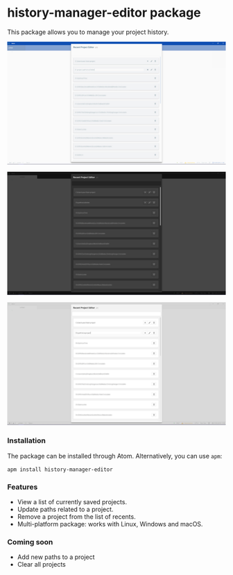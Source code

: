 # history-manager-editor package

This package allows you to manage your project history.


![Material Light Theme](https://github.com/ahallicks/history-manager-editor/blob/master/ss-material.jpg)

![Atom One Dark Theme](https://github.com/ahallicks/history-manager-editor/blob/master/ss-one-dark.jpg)

![Atom One Light Theme](https://github.com/ahallicks/history-manager-editor/blob/master/ss-one-light.jpg)


### Installation

The package can be installed through Atom. Alternatively, you can use `apm`:

```
apm install history-manager-editor
```


### Features

* View a list of currently saved projects.
* Update paths related to a project.
* Remove a project from the list of recents.
* Multi-platform package: works with Linux, Windows and macOS.


### Coming soon

* Add new paths to a project
* Clear all projects
